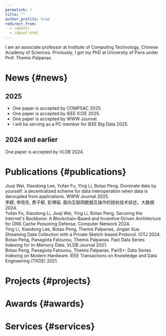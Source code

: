 ```yaml
---
permalink: /
title: ""
author_profile: true
redirect_from: 
  - /about/
  - /about.html
---
```

I am an associate professor at Institute of Computing Technology, Chinese Academy of Sciences.
Priviously, I got my PhD at University of Paris under Prof. Themis Palpanas.

# News {#news}

## 2025

- One paper is accepted by COMPSAC 2025.
- One paper is accepted by IEEE ICDE 2025.
- One paper is accepted by WWW Journal.
- I will be serving as a PC member for IEEE Big Data 2025.


## 2024 and earlier

One paper is accepted by VLDB 2024.

# Publications {#publications}

Jiuqi Wei, Xiaodong Lee, Yufan Fu, Ying Li, Botao Peng. Dominate data by yourself: a decentralized scheme for data interoperation when data is decoupled from applications. WWW Journal 2025.<br>
李颖, 李晓东, 费子郁, 彭博韬. 面向互联网数据互操作的授权技术综述，大数据 2024.<br>
Yufan Fu, Xiaodong Li, Jiuqi Wei, Ying Li, Botao Peng. Securing the Internet's Backbone: A Blockchain-Based and Incentive-Driven Architecture for DNS Cache Poisoning Defense. Computer Network 2024.<br>
Ying Li, Xiaodong Lee, Botao Peng, Themis Palpanas, Jingan Xue. Streaming Data Collection with a Private Sketch-based Protocol. IOTJ 2024.<br>
Botao Peng, Panagiota Fatourou, Themis Palpanas. Fast Data Series Indexing for In-Memory Data. VLDB Journal 2021.<br>
Botao Peng, Panagiota Fatourou, Themis Palpanas. ParIS+: Data Series Indexing on Modern Hardware. IEEE Transactions on Knowledge and Data Engineering (TKDE) 2021.<br>

# Projects {#projects}

# Awards {#awards}

# Services {#services}
